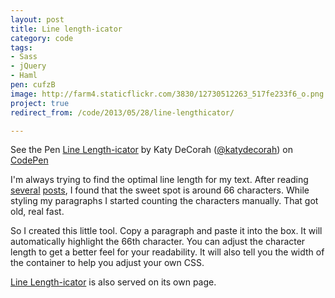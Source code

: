 ```yaml
---
layout: post
title: Line length-icator
category: code
tags:
- Sass
- jQuery
- Haml
pen: cufzB
image: http://farm4.staticflickr.com/3830/12730512263_517fe233f6_o.png
project: true
redirect_from: /code/2013/05/28/line-lengthicator/

---
```


<p data-height="600" data-theme-id="97" data-slug-hash="cufzB" data-user="katydecorah" data-default-tab="result" class='codepen'>See the Pen <a href='http://codepen.io/katydecorah/pen/cufzB'>Line Length-icator</a> by Katy DeCorah (<a href='http://codepen.io/katydecorah'>@katydecorah</a>) on <a href='http://codepen.io'>CodePen</a></p>

I'm always trying to find the optimal line length for my text. After reading [several](http://webtypography.net/Rhythm_and_Proportion/Horizontal_Motion/2.1.2/ "The Elements of Typographic Style Applied to the Web") [posts](http://trentwalton.com/2012/06/19/fluid-type/ "Trent Walton: Fluid Type"), I found that the sweet spot is around 66 characters. While styling my paragraphs I started counting the characters manually. That got old, real fast.

So I created this little tool. Copy a paragraph and paste it into the box. It will automatically highlight the 66th character. You can adjust the character length to get a better feel for your readability. It will also tell you the width of the container to help you adjust your own CSS.

[Line Length-icator]({{site.url}}/linelengthicator/) is also served on its own page.
